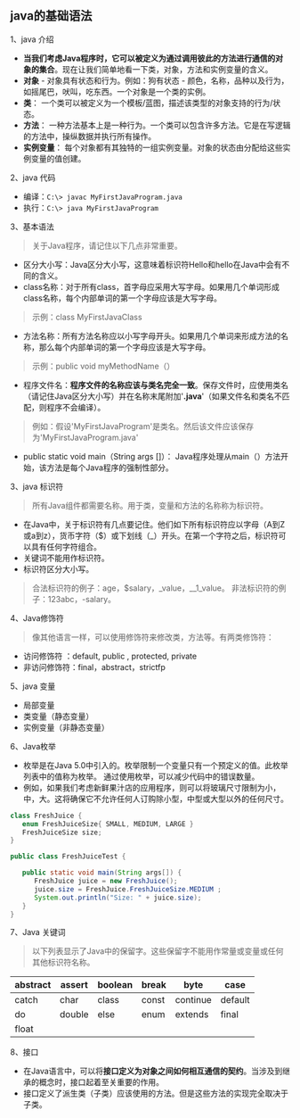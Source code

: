 ## java的基础语法
1、java 介绍
- **当我们考虑Java程序时，它可以被定义为通过调用彼此的方法进行通信的对象的集合**。现在让我们简单地看一下类，对象，方法和实例变量的含义。
- **对象** - 对象具有状态和行为。例如：狗有状态 - 颜色，名称，品种以及行为，如摇尾巴，吠叫，吃东西。一个对象是一个类的实例。
- **类**： 一个类可以被定义为一个模板/蓝图，描述该类型的对象支持的行为/状态。
- **方法**： 一种方法基本上是一种行为。一个类可以包含许多方法。它是在写逻辑的方法中，操纵数据并执行所有操作。
- **实例变量**： 每个对象都有其独特的一组实例变量。对象的状态由分配给这些实例变量的值创建。

2、java 代码
- 编译：`C:\> javac MyFirstJavaProgram.java`
- 执行：`C:\> java MyFirstJavaProgram `

3、基本语法
> 关于Java程序，请记住以下几点非常重要。

- 区分大小写：Java区分大小写，这意味着标识符Hello和hello在Java中会有不同的含义。
- class名称：对于所有class，首字母应采用大写字母。如果用几个单词形成class名称，每个内部单词的第一个字母应该是大写字母。
>示例：class MyFirstJavaClass
- 方法名称：所有方法名称应以小写字母开头。如果用几个单词来形成方法的名称，那么每个内部单词的第一个字母应该是大写字母。
>示例：public void myMethodName（）
- 程序文件名：**程序文件的名称应该与类名完全一致**。保存文件时，应使用类名（请记住Java区分大小写）并在名称末尾附加'**.java**'（如果文件名和类名不匹配，则程序不会编译）。
>例如：假设'MyFirstJavaProgram'是类名。然后该文件应该保存为'MyFirstJavaProgram.java'
- public static void main（String args []）： Java程序处理从main（）方法开始，该方法是每个Java程序的强制性部分。

3、java 标识符
>所有Java组件都需要名称。用于类，变量和方法的名称称为标识符。

- 在Java中，关于标识符有几点要记住。他们如下所有标识符应以字母（A到Z或a到z），货币字符（$）或下划线（_）开头。在第一个字符之后，标识符可以具有任何字符组合。
- 关键词不能用作标识符。
- 标识符区分大小写。
>合法标识符的例子：age，$salary，_value，__1_value。
>非法标识符的例子：123abc，-salary。

4、Java修饰符
>像其他语言一样，可以使用修饰符来修改类，方法等。有两类修饰符：

- 访问修饰符 ：default, public , protected, private
- 非访问修饰符：final，abstract，strictfp

5、java 变量
- 局部变量
- 类变量（静态变量）
- 实例变量（非静态变量）

6、Java枚举
- 枚举是在Java 5.0中引入的。枚举限制一个变量只有一个预定义的值。此枚举列表中的值称为枚举。
通过使用枚举，可以减少代码中的错误数量。
- 例如，如果我们考虑新鲜果汁店的应用程序，则可以将玻璃尺寸限制为小，中，大。这将确保它不允许任何人订购除小型，中型或大型以外的任何尺寸。

```java
class FreshJuice {
   enum FreshJuiceSize{ SMALL, MEDIUM, LARGE }
   FreshJuiceSize size;
}

public class FreshJuiceTest {

   public static void main(String args[]) {
      FreshJuice juice = new FreshJuice();
      juice.size = FreshJuice.FreshJuiceSize.MEDIUM ;
      System.out.println("Size: " + juice.size);
   }
}
```
7、Java 关键词
>以下列表显示了Java中的保留字。这些保留字不能用作常量或变量或任何其他标识符名称。

abstract| assert  |  boolean |  break | byte | case
--|---|---|---|---|--
catch| char  |  class |  const | continue | default
do  | double| else|  enum  | extends  |  final
float  |   |   |   |   |

8、接口
- 在Java语言中，可以将**接口定义为对象之间如何相互通信的契约**。当涉及到继承的概念时，接口起着至关重要的作用。
- 接口定义了派生类（子类）应该使用的方法。但是这些方法的实现完全取决于子类。
